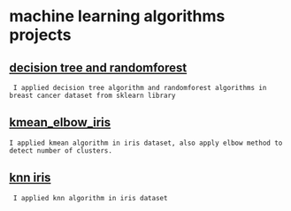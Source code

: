 # machine learning algorithms projects
 
## __[decision tree and randomforest](https://github.com/doaa-sala7/machine-learning-algorithms-projects/blob/main/decision_tree_and_randomforest_breast_cancer.ipynb)__ 
     I applied decision tree algorithm and randomforest algorithms in breast cancer dataset from sklearn library

## __[kmean_elbow_iris](https://github.com/doaa-sala7/machine-learning-algorithms-projects/blob/main/kmean_elbow_iris.ipynb)__
    I applied kmean algorithm in iris dataset, also apply elbow method to detect number of clusters.
    
 ## __[knn iris](https://github.com/doaa-sala7/machine-learning-algorithms-projects/blob/main/knn_iris.ipynb)__
     I applied knn algorithm in iris dataset
